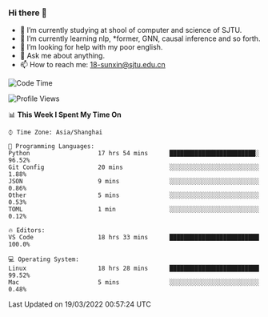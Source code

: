 ### Hi there 👋

<!--
**sunxin000/sunxin000** is a ✨ _special_ ✨ repository because its `README.md` (this file) appears on your GitHub profile.

Here are some ideas to get you started:

- 🔭 I’m currently working on ...
- 🌱 I’m currently learning ...
- 👯 I’m looking to collaborate on ...
- 🤔 I’m looking for help with ...
- 💬 Ask me about ...
- 📫 How to reach me: ...
- 😄 Pronouns: ...
- ⚡ Fun fact: ...
-->
- 🏫 I’m currently studying at shool of computer and science of SJTU.
- 🌱 I’m currently learning nlp, \*former, GNN, causal inference and so forth.
- 🤔 I’m looking for help with my poor english.
- 💬 Ask me about anything.
- 📫 How to reach me: 18-sunxin@sjtu.edu.cn
<!--START_SECTION:waka-->
![Code Time](http://img.shields.io/badge/Code%20Time-122%20hrs%2053%20mins-blue)

![Profile Views](http://img.shields.io/badge/Profile%20Views-1-blue)

📊 **This Week I Spent My Time On** 

```text
⌚︎ Time Zone: Asia/Shanghai

💬 Programming Languages: 
Python                   17 hrs 54 mins      ████████████████████████░   96.52% 
Git Config               20 mins             ░░░░░░░░░░░░░░░░░░░░░░░░░   1.88% 
JSON                     9 mins              ░░░░░░░░░░░░░░░░░░░░░░░░░   0.86% 
Other                    5 mins              ░░░░░░░░░░░░░░░░░░░░░░░░░   0.53% 
TOML                     1 min               ░░░░░░░░░░░░░░░░░░░░░░░░░   0.12%

🔥 Editors: 
VS Code                  18 hrs 33 mins      █████████████████████████   100.0%

💻 Operating System: 
Linux                    18 hrs 28 mins      █████████████████████████   99.52% 
Mac                      5 mins              ░░░░░░░░░░░░░░░░░░░░░░░░░   0.48%

```


 Last Updated on 19/03/2022 00:57:24 UTC
<!--END_SECTION:waka-->
